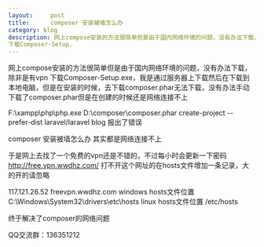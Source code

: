 ```yaml
---
layout:     post
title:      composer 安装被墙怎么办
category: blog
description: 网上compose安装的方法很简单但是由于国内网络环境的问题，没有办法下载，除非是有vpn
下载Composer-Setup.
---
```



网上compose安装的方法很简单但是由于国内网络环境的问题，没有办法下载，除非是有vpn
下载Composer-Setup.exe，我是通过服务器上下载然后在下载到本地电脑，但是在安装的时候，去下载composer.phar无法下载，没有办法手动下载了composer.phar但是在创建的时候还是网络连接不上

F:\xampp\php\php.exe D:\composer\composer.phar create-project --prefer-dist laravel/laravel blog
报出了错误

composer 安装被墙怎么办
其实都是网络连接不上

于是网上去找了一个免费的vpn还是不错的，不过每小时会更新一下密码
http://free.vpn.wwdhz.com/
打不开这个网址的在hosts文件增加一条记录，大的开的请忽略

117.121.26.52 freevpn.wwdhz.com
windows hosts文件位置 C:\Windows\System32\drivers\etc\hosts
linux hosts文件位置 /etc/hosts

终于解决了composer的网络问题

QQ交流群：136351212